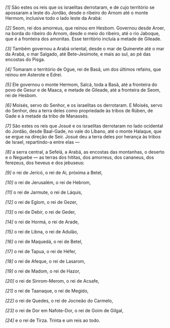 *[1]* São estes os reis que os israelitas derrotaram, e de cujo território se apossaram a leste do Jordão, desde o ribeiro do Arnom até o monte Hermom, inclusive todo o lado leste da Arabá:

*[2]* Seom, rei dos amorreus, que reinou em Hesbom. Governou desde Aroer, na borda do ribeiro do Arnom, desde o meio do ribeiro, até o rio Jaboque, que é a fronteira dos amonitas. Esse território incluía a metade de Gileade.

*[3]* Também governou a Arabá oriental, desde o mar de Quinerete até o mar da Arabá, o mar Salgado, até Bete-Jesimote, e mais ao sul, ao pé das encostas do Pisga.

*[4]* Tomaram o território de Ogue, rei de Basã, um dos últimos refains, que reinou em Asterote e Edrei.

*[5]* Ele governou o monte Hermom, Salcá, toda a Basã, até a fronteira do povo de Gesur e de Maaca, e metade de Gileade, até a fronteira de Seom, rei de Hesbom.

*[6]* Moisés, servo do Senhor, e os israelitas os derrotaram. E Moisés, servo do Senhor, deu a terra deles como propriedade às tribos de Rúben, de Gade e à metade da tribo de Manassés.

*[7]* São estes os reis que Josué e os israelitas derrotaram no lado ocidental do Jordão, desde Baal-Gade, no vale do Líbano, até o monte Halaque, que se ergue na direção de Seir. Josué deu a terra deles por herança às tribos de Israel, repartindo-a entre elas —

*[8]* a serra central, a Sefelá, a Arabá, as encostas das montanhas, o deserto e o Neguebe — as terras dos hititas, dos amorreus, dos cananeus, dos ferezeus, dos heveus e dos jebuseus:

*[9]* o rei de Jericó, o rei de Ai, próxima a Betel,

*[10]* o rei de Jerusalém, o rei de Hebrom,

*[11]* o rei de Jarmute, o rei de Láquis,

*[12]* o rei de Eglom, o rei de Gezer,

*[13]* o rei de Debir, o rei de Geder,

*[14]* o rei de Hormá, o rei de Arade,

*[15]* o rei de Libna, o rei de Adulão,

*[16]* o rei de Maquedá, o rei de Betel,

*[17]* o rei de Tapua, o rei de Héfer,

*[18]* o rei de Afeque, o rei de Lasarom,

*[19]* o rei de Madom, o rei de Hazor,

*[20]* o rei de Sinrom-Merom, o rei de Acsafe,

*[21]* o rei de Taanaque, o rei de Megido,

*[22]* o rei de Quedes, o rei de Jocneão do Carmelo,

*[23]* o rei de Dor em Nafote-Dor, o rei de Goim de Gilgal,

*[24]* e o rei de Tirza. Trinta e um reis ao todo.

